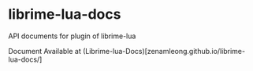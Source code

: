 # librime-lua-docs
API documents for plugin of  librime-lua

Document Available at (Librime-lua-Docs)[zenamleong.github.io/librime-lua-docs/]
